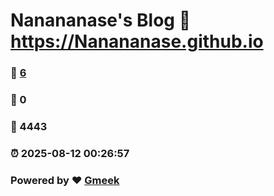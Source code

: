 # Nanananase's Blog :link: https://Nanananase.github.io 
### :page_facing_up: [6](https://Nanananase.github.io/tag.html) 
### :speech_balloon: 0 
### :hibiscus: 4443 
### :alarm_clock: 2025-08-12 00:26:57 
### Powered by :heart: [Gmeek](https://github.com/Meekdai/Gmeek)
